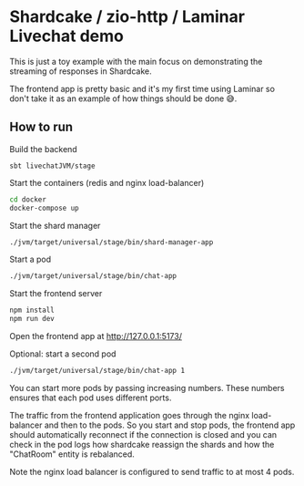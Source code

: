 # Shardcake / zio-http / Laminar Livechat demo

This is just a toy example with the main focus on demonstrating the streaming of responses in Shardcake.

The frontend app is pretty basic and it's my first time using Laminar so don't take it as an example of how things should be done 😅.

## How to run

Build the backend

```
sbt livechatJVM/stage
```

Start the containers (redis and nginx load-balancer)

```bash
cd docker
docker-compose up
```

Start the shard manager

```bash
./jvm/target/universal/stage/bin/shard-manager-app
```

Start a pod

```bash
./jvm/target/universal/stage/bin/chat-app
```

Start the frontend server

```bash
npm install
npm run dev
```

Open the frontend app at http://127.0.0.1:5173/

Optional: start a second pod

```bash
./jvm/target/universal/stage/bin/chat-app 1
```

You can start more pods by passing increasing numbers. These numbers ensures that each pod uses different ports.

The traffic from the frontend application goes through the nginx load-balancer and then to the pods. So you start and stop pods, the frontend app should automatically reconnect if the connection is closed and you can check in the pod logs how shardcake reassign the shards and how the "ChatRoom" entity is rebalanced.

Note the nginx load balancer is configured to send traffic to at most 4 pods.
